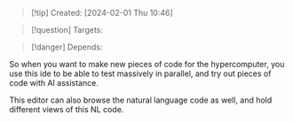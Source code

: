 
>[!tip] Created: [2024-02-01 Thu 10:46]

>[!question] Targets: 

>[!danger] Depends: 

So when you want to make new pieces of code for the hypercomputer, you use this ide to be able to test massively in parallel, and try out pieces of code with AI assistance.

This editor can also browse the natural language code as well, and hold different views of this NL code.